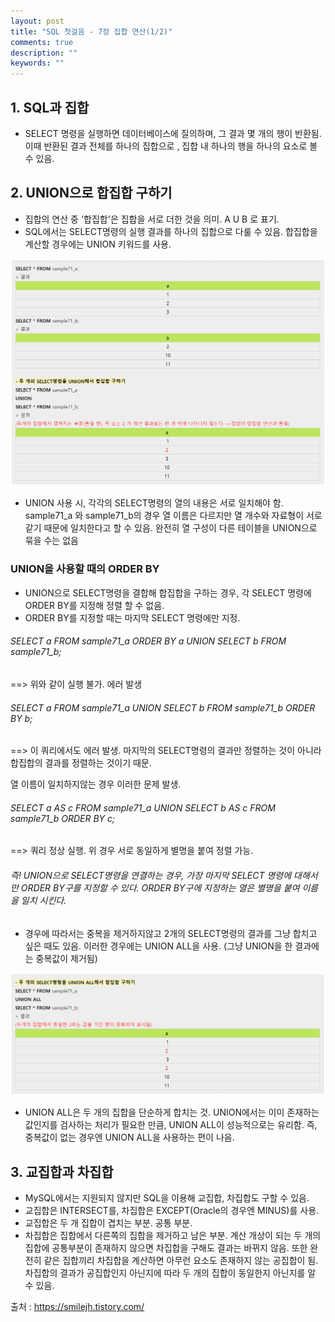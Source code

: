 ```yaml
---
layout: post
title: "SQL 첫걸음 - 7장 집합 연산(1/2)" 
comments: true
description: ""
keywords: ""
---
```


## 1. SQL과 집합

- SELECT 명령을 실행하면 데이터베이스에 질의하며, 그 결과 몇 개의 행이 반환됨. 이때 반환된 결과 전체를 하나의 집합으로 , 집합 내 하나의 행을 하나의 요소로 볼 수 있음.  


## 2. UNION으로 합집합 구하기

- 집합의 연산 중 '합집합'은 집합을 서로 더한 것을 의미.  A U B 로 표기. 
- SQL에서는 SELECT명령의 실행 결과를 하나의 집합으로 다룰 수 있음. 합집합을 계산할 경우에는 UNION 키워드를 사용. 

![1512512312312](/images/sql_first_step/1512512312312.png)

- UNION 사용 시, 각각의 SELECT명령의 열의 내용은 서로 일치해야 함. sample71_a 와 sample71_b의 경우 열 이름은 다르지만 열 개수와 자료형이 서로 같기 때문에 일치한다고 할 수 있음. 완전히 열 구성이 다른 테이블을 UNION으로 묶을 수는 없음 


### UNION을 사용할 때의 ORDER BY

- UNION으로 SELECT명령을 결합해 합집합을 구하는 경우, 각 SELECT 명령에 ORDER BY를 지정해 정렬 할 수 없음. 
- ORDER BY를 지정할 때는 마지막 SELECT 명령에만 지정. 

###### SELECT a FROM sample71_a ORDER BY a UNION SELECT b FROM sample71_b;

==> 위와 같이 실행 불가. 에러 발생 

###### SELECT a FROM sample71_a UNION SELECT b FROM sample71_b ORDER BY b;

==> 이 쿼리에서도 에러 발생. 마지막의 SELECT명령의 결과만 정렬하는 것이 아니라 합집합의 결과를 정렬하는 것이기 때문.

열 이름이 일치하지않는 경우 이러한 문제 발생.  

###### SELECT a AS c FROM sample71_a UNION SELECT b AS c FROM sample71_b ORDER BY c;

==> 쿼리 정상 실행. 위 경우 서로 동일하게 별명을 붙여 정렬 가능. 

 ###### 즉! UNION으로 SELECT명령을 연결하는 경우, 가장 마지막 SELECT 명령에 대해서만 ORDER BY구를 지정할 수 있다. ORDER BY구에 지정하는 열은 별명을 붙여 이름을 일치 시킨다. 

- 경우에 따라서는 중복을 제거하지않고 2개의 SELECT명령의 결과를 그냥 합치고 싶은 때도 있음. 이러한 경우에는 UNION ALL을 사용.  (그냥 UNION을 한 결과에는 중복값이 제거됨) 

![57573453452](/images/sql_first_step/57573453452.png)

- UNION ALL은 두 개의 집합을 단순하게 합치는 것. UNION에서는 이미 존재하는 값인지를 검사하는 처리가 필요한 만큼, UNION ALL이 성능적으로는 유리함. 즉, 중복값이 없는 경우엔 UNION ALL을 사용하는 편이 나음. 

## 3. 교집합과 차집합

- MySQL에서는 지원되지 않지만 SQL을 이용해 교집합, 차집합도 구할 수 있음.
- 교집합은 INTERSECT를, 차집합은 EXCEPT(Oracle의 경우엔 MINUS)를 사용. 
- 교집합은 두 개 집합이 겹치는 부분. 공통 부분.
- 차집합은 집합에서 다른쪽의 집합을 제거하고 남은 부분. 계산 개상이 되는 두 개의 집합에 공통부분이 존재하지 않으면 차집합을 구해도 결과는 바뀌지 않음. 또한 완전히 같은 집합끼리 차집합을 계산하면 아무런 요소도 존재하지 않는 공집합이 됨. 차집합의 결과가 공집합인지 아닌지에 따라 두 개의 집합이 동일한지 아닌지를 알 수 있음. 

출처 : https://smilejh.tistory.com/